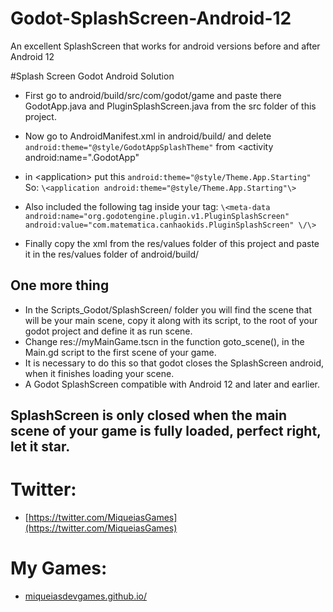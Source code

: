 # Godot-SplashScreen-Android-12
An excellent SplashScreen that works for android versions before and after Android 12

#Splash Screen Godot Android Solution

- First go to android/build/src/com/godot/game and paste there GodotApp.java and PluginSplashScreen.java from the src folder of this project.

- Now go to AndroidManifest.xml in android/build/ and delete `android:theme="@style/GodotAppSplashTheme"` from
<activity android:name=".GodotApp"
- in \<application\> put this 
`android:theme="@style/Theme.App.Starting"`   So: `\<application android:theme="@style/Theme.App.Starting"\>`


- Also included the following tag inside your <application> tag:
 `\<meta-data
  android:name="org.godotengine.plugin.v1.PluginSplashScreen"
  android:value="com.matematica.canhaokids.PluginSplashScreen" \/\> `
  
 - Finally copy the xml from the res/values ​​folder of this project and paste it in the res/values ​​folder of android/build/

 
 ## One more thing
 
 - In the Scripts_Godot/SplashScreen/ folder you will find the scene that will be your main scene, copy it along with its script, to the root of your godot project and define it as run scene.
 - Change res://myMainGame.tscn in the function goto_scene(), in the Main.gd script to the first scene of your game.
 - It is necessary to do this so that godot closes the SplashScreen android, when it finishes loading your scene.
 - A Godot SplashScreen compatible with Android 12 and later and earlier.
 
 
 ## SplashScreen is only closed when the main scene of your game is fully loaded, perfect right, let it star.
 
 
 
 
# Twitter:
- [https://twitter.com/MiqueiasGames](https://twitter.com/MiqueiasGames)

# My Games: 
- [miqueiasdevgames.github.io/](miqueiasdevgames.github.io/)
